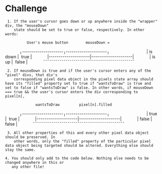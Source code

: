 # Challenge 
    
     1. If the user's cursor goes down or up anywhere inside the "wrapper" div, the "mouseDown"     
        state should be set to true or false, respectively. In other words:
     
              User's mouse button        mouseDown =                      
            ╷---------------------╷---------------------╷                   
            |       is down       |        true         |
            |---------------------|---------------------|
            |        is up        |        false        |
            ¯¯¯¯¯¯¯¯¯¯¯¯¯¯¯¯¯¯¯¯¯¯¯¯¯¯¯¯¯¯¯¯¯¯¯¯¯¯¯¯¯¯¯¯¯    
     
     2. If mouseDown is true and if the user's cursor enters any of the "pixel" divs, that div's 
        corresponding pixel data object in the pixels state array should have its "filled" property set to true if "wantsToDraw" is true and set to false if "wantsToDraw" is false. In other words, if mouseDown === true && the user's cursor enters the div corresponding to pixel[n],
     
                  wantsToDraw         pixel[n].filled                     
            ╷---------------------╷---------------------╷                   
            |       true          |        true         |
            |---------------------|---------------------|
            |       false         |        false        |
            ¯¯¯¯¯¯¯¯¯¯¯¯¯¯¯¯¯¯¯¯¯¯¯¯¯¯¯¯¯¯¯¯¯¯¯¯¯¯¯¯¯¯¯¯¯
     
     3. All other properties of this and every other pixel data object should be preserved. In 
        other words, only the "filled" property of the particular pixel data object being targeted should be altered. Everything else should stay the same. 
        
    4. You should only add to the code below. Nothing else needs to be changed anywhere in this or 
       any other file!

